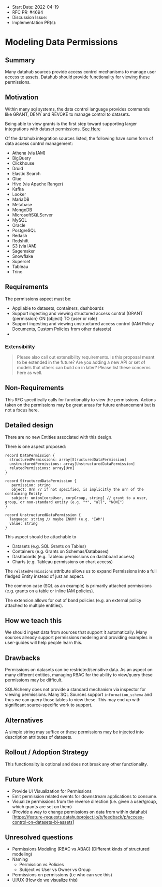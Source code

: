 - Start Date: 2022-04-19
- RFC PR: #4694
- Discussion Issue: 
- Implementation PR(s): 

# Modeling Data Permissions

## Summary

Many datahub sources provide access control mechanisms to manage user access to assets.
Datahub should provide functionality for viewing these permissions.

## Motivation

Within many sql systems, the data control language provides commands like GRANT, DENY and REVOKE to manage control to datasets.

Being able to view grants is the first step toward supporting larger integrations with dataset permissions. [See Here](https://feature-requests.datahubproject.io/b/feedback/p/access-control-on-datasets-bi-assets)

Of the datahub integration sources listed, the following have some form of data access control management:

- Athena (via IAM)
- BigQuery
- Clickhouse
- Druid
- Elastic Search
- Glue
- Hive (via Apache Ranger)
- Kafka
- Looker
- MariaDB
- Metabase
- MongoDB
- MicrosoftSQLServer
- MySQL
- Oracle
- PostgreSQL
- Redash
- Redshift
- S3 (via IAM)
- Sagemaker
- Snowflake
- Superset
- Tableau
- Trino

## Requirements

The permissions aspect must be:

- Appliable to datasets, containers, dashboards
- Support ingesting and viewing structured access control (GRANT {permission} ON {object} TO {user or role}
- Support ingesting and viewing unstructured access control (IAM Policy Documents, Custom Policies from other datasets)
-

### Extensibility

> Please also call out extensibility requirements. Is this proposal meant to be extended in the future? Are you adding
> a new API or set of models that others can build on in later? Please list these concerns here as well.

## Non-Requirements

This RFC specifically calls for functionality to view the permissions. Actions taken on the permissions may be great areas for future enhancement but is not a focus here.

## Detailed design

There are no new Entities associated with this design.

There is one aspect proposed:

```
record DataPermission {
  structuredPermissions: array[StructuredDataPermission]
  unstructuredPermissions: array[UnstructuredDataPermission]
  relatedPermissions: array[Urn]
}

record StructuredDataPermission {
   permission: string
   object: Urn // if not specified, is implicitly the urn of the containing Entity
   subject: union[corpUser, corpGroup, string] // grant to a user, group, or non-standard entity (e.g. "*", "all", "NONE")
}

record UnstructuredDataPermission {
  language: string // maybe ENUM? (e.g. "IAM")
  value: string
}
```

This aspect should be attachable to

- Datasets (e.g. SQL Grants on Tables)
- Containers (e.g. Grants on Schemas/Databases)
- Dashboards (e.g. Tableau permissions on dashboard access)
- Charts (e.g. Tableau permissions on chart access)

The `relatedPermissions` attribute allows us to expand Permissions into a full fledged Entity instead of just an aspect.

The common case (SQL as an example) is primarily attached permissions (e.g. grants on a table or inline IAM policies).

The extension allows for out of band policies (e.g. an external policy attached to multiple entities).

## How we teach this

We should ingest data from sources that support it automatically.
Many sources already support permissions modeling and providing examples in user-guides will help people learn this.

## Drawbacks

Permissions on datasets can be restricted/sensitive data.
As an aspect on many different entities, managing RBAC for the ability to view/query these permissions may be difficult.

SQLAlchemy does not provide a standard mechanism via inspector for viewing permissions.
Many SQL Sources support `information_schema` and thus we can query those tables to view these.
This may end up with significant source-specific work to support.

## Alternatives

A simple string may suffice or these permissions may be injected into description attributes of datasets.

## Rollout / Adoption Strategy

This functionality is optional and does not break any other functionality.

## Future Work

- Provide UI Visualization for Permissions
- Emit permission related events for downstream applications to consume.
- Visualize permissions from the reverse direction (i.e. given a user/group, which grants are set on them)
- (Provide a way to change permissions on data from within datahub)[https://feature-requests.datahubproject.io/b/feedback/p/access-control-on-datasets-bi-assets]

## Unresolved questions

- Permissions Modeling (RBAC vs ABAC) (Different kinds of structured modeling)
- Naming
  - Permission vs Policies
  - Subject vs User vs Owner vs Group
- Permissions on permissions (i.e who can see this)
- UI/UX (How do we visualize this)
